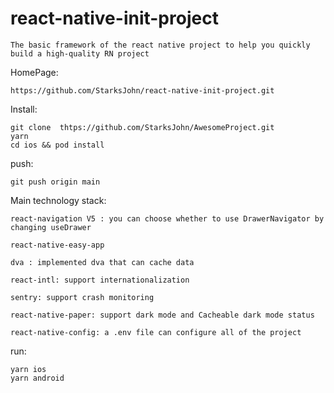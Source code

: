 # react-native-init-project

    The basic framework of the react native project to help you quickly build a high-quality RN project

HomePage:  
    
    https://github.com/StarksJohn/react-native-init-project.git

Install:

    git clone  thtps://github.com/StarksJohn/AwesomeProject.git
    yarn
    cd ios && pod install

push: 

    git push origin main

Main technology stack:

    react-navigation V5 : you can choose whether to use DrawerNavigator by changing useDrawer

    react-native-easy-app

    dva : implemented dva that can cache data

    react-intl: support internationalization

    sentry: support crash monitoring

    react-native-paper: support dark mode and Cacheable dark mode status

    react-native-config: a .env file can configure all of the project
    
run: 

    yarn ios
    yarn android



    



